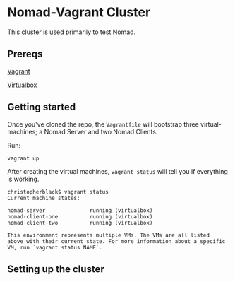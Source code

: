 # Nomad-Vagrant Cluster

This cluster is used primarily to test Nomad.

## Prereqs

[Vagrant](https://www.vagrantup.com/)

[Virtualbox](https://www.virtualbox.org/)


## Getting started

Once you've cloned the repo, the ```Vagrantfile``` will bootstrap three virtual-machines; a Nomad Server and two Nomad Clients.

Run:

```vagrant up```

After creating the virtual machines, ```vagrant status``` will tell you if everything is working.

```
christopherblack$ vagrant status
Current machine states:

nomad-server              running (virtualbox)
nomad-client-one          running (virtualbox)
nomad-client-two          running (virtualbox)

This environment represents multiple VMs. The VMs are all listed
above with their current state. For more information about a specific
VM, run `vagrant status NAME`.
```


## Setting up the cluster
